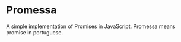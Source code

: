 # Promessa

A simple implementation of Promises in JavaScript.
Promessa means promise in portuguese.
